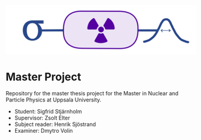 
![logo](https://github.com/Kladdy/master-project/raw/main/logistics/MasterLogo.png)

# Master Project

Repository for the master thesis project for the Master in Nuclear and Particle Physics at Uppsala University.

- Student: Sigfrid Stjärnholm
- Supervisor: Zsolt Elter
- Subject reader: Henrik Sjöstrand
- Examiner: Dmytro Volin
